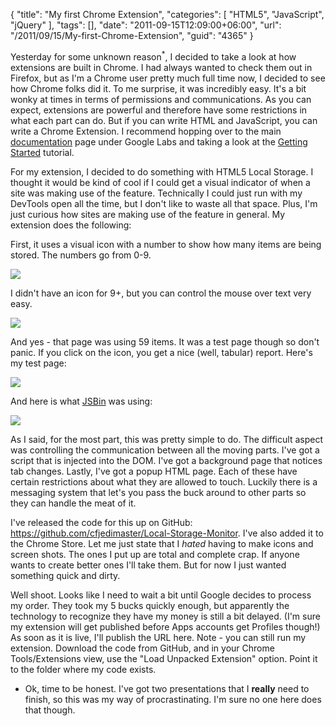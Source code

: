 {
	"title": "My first Chrome Extension",
	"categories": [
		"HTML5",
		"JavaScript",
		"jQuery"
	],
	"tags": [],
	"date": "2011-09-15T12:09:00+06:00",
	"url": "/2011/09/15/My-first-Chrome-Extension",
	"guid": "4365"
}

Yesterday for some unknown reason<sup>*</sup>, I decided to take a look at how extensions are built in Chrome. I had always wanted to check them out in Firefox, but as I'm a Chrome user pretty much full time now, I decided to see how Chrome folks did it. To me surprise, it was incredibly easy. It's a bit wonky at times in terms of permissions and communications. As you can expect, extensions are powerful and therefore have some restrictions in what each part can do. But if you can write HTML and JavaScript, you can write a Chrome Extension. I recommend hopping over to the main <a href="http://code.google.com/chrome/extensions/index.html">documentation</a> page under Google Labs and taking a look at the <a href="http://code.google.com/chrome/extensions/getstarted.html">Getting Started</a> tutorial. 

<p/>

For my extension, I decided to do something with HTML5 Local Storage. I thought it would be kind of cool if I could get a visual indicator of when a site was making use of the feature. Technically I could just run with my DevTools open all the time, but I don't like to waste all that space. Plus, I'm just curious how sites are making use of the feature in general. My extension does the following:

<p>

First, it uses a visual icon with a number to show how many items are being stored. The numbers go from 0-9.

<p>

<img src="http://www.raymondcamden.com/images/ScreenClip180.png" />

<p>

I didn't have an icon for 9+, but you can control the mouse over text very easy.

<p>

<img src="http://www.coldfusionjedi.com/images/ScreenClip181.png" />

<p>

And yes - that page was using 59 items. It was a test page though so don't panic. If you click on the icon, you get a nice (well, tabular) report. Here's my test page:

<p>

<img src="http://www.coldfusionjedi.com/images/ScreenClip182.png" />

<p>

And here is what <a href="http://jsbin.com">JSBin</a> was using:

<p>

<img src="http://www.coldfusionjedi.com/images/ScreenClip183.png" />

<p>

As I said, for the most part, this was pretty simple to do. The difficult aspect was controlling the communication between all the moving parts. I've got a script that is injected into the DOM. I've got a background page that notices tab changes. Lastly, I've got a popup HTML page. Each of these have certain restrictions about what they are allowed to touch. Luckily there is a messaging system that let's you pass the buck around to other parts so they can handle the meat of it.

<p>

I've released the code for this up on GitHub: <a href="https://github.com/cfjedimaster/Local-Storage-Monitor">https://github.com/cfjedimaster/Local-Storage-Monitor</a>. I've also added it to the Chrome Store. Let me just state that I <i>hated</i> having to make icons and screen shots. The ones I put up are total and complete crap. If anyone wants to create better ones I'll take them. But for now I just wanted something quick and dirty.

<p>

Well shoot. Looks like I need to wait a bit until Google decides to process my order. They took my 5 bucks quickly enough, but apparently the technology to recognize they have my money is still a bit delayed. (I'm sure my extension will get published before Apps accounts get Profiles though!) As soon as it is live, I'll publish the URL here. Note - you can still run my extension. Download the code from GitHub, and in your Chrome Tools/Extensions view, use the "Load Unpacked Extension" option. Point it to the folder where my code exists. 

<p>

* Ok, time to be honest. I've got two presentations that I <b>really</b> need to finish, so this was my way of procrastinating. I'm sure no one here does that though.